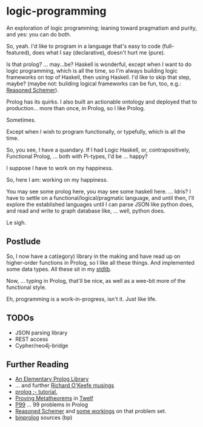 # logic-programming
An exploration of logic programming; leaning toward pragmatism and purity, and yes: you can do both.

So, yeah. I'd like to program in a language that's easy to code (full-featured),
does what I say (declarative), doesn't hurt me (pure).

Is that prolog? ... may...be? Haskell is wonderful, except when I want to do
logic programming, which is all the time, so I'm always building logic 
frameworks on top of Haskell, then using Haskell. I'd like to skip that step,
maybe? (maybe not: building logical frameworks can be fun, too, e.g.: [Reasoned
Schemer](https://mitpress.mit.edu/books/reasoned-schemer-second-edition)).

Prolog has its quirks. I also built an actionable ontology and deployed that
to production... more than once, in Prolog, so I like Prolog.

Sometimes.

Except when I wish to program functionally, or typefully, which is all the time.

So, you see, I have a quandary. If I had Logic Haskell, or, contrapositively,
Functional Prolog, ... both with Pi-types, I'd be ... happy?

I suppose I have to work on my happiness.

So, here I am: working on my happiness.

You may see some prolog here, you may see some haskell here. ... Idris? I have
to settle on a functional/logical/pragmatic language, and until then, I'll 
explore the established languages until I can parse JSON like python does, and
read and write to graph database like, ... well, python does.

Le sigh.

## Postlude

So, I now have a cat(egory) library in the making and have read up on higher-order functions
in Prolog, so I like all these things. And implemented some data types. All these sit in my
[stdlib](https://github.com/geophf/logic-programming/blob/master/prolog/utils/stdlib.pl).

Now, ... typing in Prolog, that'll be nice, as well as a wee-bit more of the functional style.

Eh, programming is a work-in-progress, isn't it. Just like life.

## TODOs

* JSON parsing library
* REST access
* Cypher/neo4j-bridge

## Further Reading

* [An Elementary Prolog Library](http://www.cs.otago.ac.nz/staffpriv/ok/pllib.htm)
* ... and further [Richard O'Keefe musings](http://www.cs.otago.ac.nz/staffpriv/ok/)
* [prolog :- tutorial.](https://www.cpp.edu/~jrfisher/www/prolog_tutorial/contents.html)
* [Proving Metatheorems](http://twelf.org/wiki/Proving_metatheorems:Full_LF) in [Twelf](http://twelf.org/wiki/Main_Page)
* [P99](https://www.ic.unicamp.br/~meidanis/courses/mc336/2009s2/prolog/problemas/) ... 99 problems in Prolog
* [Reasoned Schemer](https://mitpress.mit.edu/books/reasoned-schemer-second-edition) and [some workings](https://github.com/pkrumins/the-reasoned-schemer) on that problem set.
* [binprolog](https://github.com/ptarau/binprolog) sources (bp)
